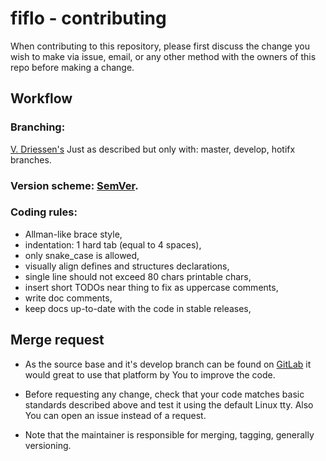 # fiflo - contributing

When contributing to this repository, please first discuss the change you wish
to make via issue, email, or any other method with the owners of this repo
before making a change.

## Workflow
### Branching: 
[V. Driessen's](https://nvie.com/posts/a-successful-git-branching-model/)
Just as described but only with: master, develop, hotifx branches.

### Version scheme: [SemVer](https://semver.org/).

### Coding rules:
- Allman-like brace style,
- indentation: 1 hard tab (equal to 4 spaces),
- only snake_case is allowed,
- visually align defines and structures declarations,
- single line should not exceed 80 chars printable chars,
- insert short TODOs near thing to fix as uppercase comments,
- write doc comments,
- keep docs up-to-date with the code in stable releases,

## Merge request
- As the source base and it's develop branch can be found on
[GitLab](https://gitlab.com/mattmaniak/fiflo/tree/develop) it would great to
use that platform by You to improve the code.

- Before requesting any change, check that your code matches basic standards
described above and test it using the default Linux tty. Also You can open an
issue instead of a request.

- Note that the maintainer is responsible for merging, tagging, generally
versioning.
